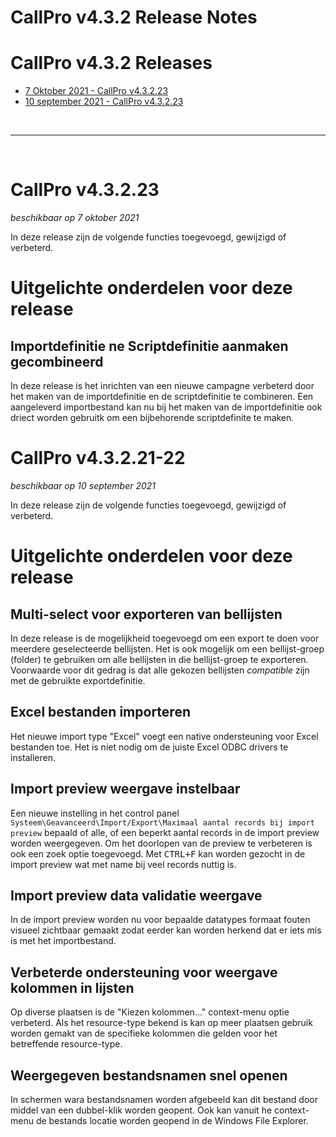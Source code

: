 # CallPro v4.3.2 Release Notes

# CallPro v4.3.2 Releases

* [7 Oktober 2021 - CallPro v4.3.2.23](#callpro-v4.3.2.23)
* [10 september 2021 - CallPro v4.3.2.23](#callpro-v4.3.2.21-22)

<br/>

***

<br/>

# CallPro v4.3.2.23
*beschikbaar op 7 oktober 2021*

In deze release zijn de volgende functies toegevoegd, gewijzigd of verbeterd.


# Uitgelichte onderdelen voor deze release

## Importdefinitie ne Scriptdefinitie aanmaken gecombineerd
In deze release is het inrichten van een nieuwe campagne verbeterd door het maken van de importdefinitie en de scriptdefinitie te combineren. 
Een aangeleverd importbestand kan nu bij het maken van de importdefinitie ook driect worden gebruitk om een bijbehorende scriptdefinite te maken.


# CallPro v4.3.2.21-22
*beschikbaar op 10 september 2021*

In deze release zijn de volgende functies toegevoegd, gewijzigd of verbeterd.


# Uitgelichte onderdelen voor deze release

## Multi-select voor exporteren van bellijsten
In deze release is de mogelijkheid toegevoegd om een export te doen voor meerdere geselecteerde bellijsten. Het is ook mogelijk om een bellijst-groep (folder) te gebruiken om alle bellijsten in die bellijst-groep te exporteren. Voorwaarde voor dit gedrag is dat alle gekozen bellijsten *compatible* zijn met de gebruikte exportdefinitie.

## Excel bestanden importeren
Het nieuwe import type "Excel" voegt een native ondersteuning voor Excel bestanden toe. Het is niet nodig om de juiste Excel ODBC drivers te installeren.

## Import preview weergave instelbaar
Een nieuwe instelling in het control panel `Systeem\Geavanceerd\Import/Export\Maximaal aantal records bij import preview` bepaald of alle, of een beperkt aantal records in de import preview worden weergegeven.
Om het doorlopen van de preview te verbeteren is ook een zoek optie toegevoegd. Met <kbd>CTRL+F</kbd> kan worden gezocht in de import preview wat met name bij veel records nuttig is.

## Import preview data validatie weergave
In de import preview worden nu voor bepaalde datatypes formaat fouten visueel zichtbaar gemaakt zodat eerder kan worden herkend dat er iets mis is met het importbestand.

## Verbeterde ondersteuning voor weergave kolommen in lijsten
Op diverse plaatsen is de "Kiezen kolommen..." context-menu optie verbeterd. Als het resource-type bekend is kan op meer plaatsen gebruik worden gemakt van de specifieke kolommen die gelden voor het betreffende resource-type.

## Weergegeven bestandsnamen snel openen
In schermen wara bestandsnamen worden afgebeeld kan dit bestand door middel van een dubbel-klik worden geopent. Ook kan vanuit he context-menu de bestands locatie worden geopend in de Windows File Explorer.

